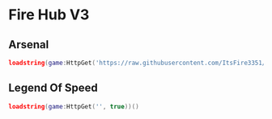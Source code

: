 # Fire Hub V3
## Arsenal
```lua
loadstring(game:HttpGet('https://raw.githubusercontent.com/ItsFire3351/Fire-Hubs/main/Scripts/Arsenal', true))()
```
## Legend Of Speed
```lua
loadstring(game:HttpGet('', true))()
```
